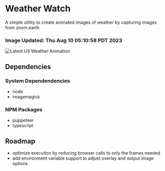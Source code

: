 # Weather Watch

A simple utility to create animated images of weather by capturing images from zoom.earth

### Image Updated: Thu Aug 10 05:10:58 PDT 2023

![Latest US Weather Animation](animations/2023-08-10.webp)

## Dependencies
### System Dependendencies
* node
* imagemagick
### NPM Packages
* puppeteer
* typescript

## Roadmap
* optimize execution by reducing browser calls to only the frames needed
* add environment variable support to adjust overlay and output image options
